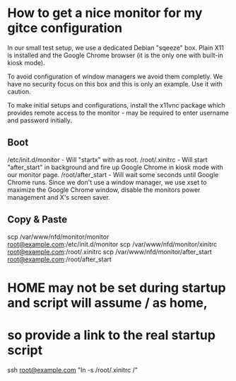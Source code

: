 # How to get a nice monitor for my gitce configuration #

In our small test setup, we use a dedicated Debian "sqeeze" box. Plain X11 is
installed and the Google Chrome browser (it is the only one with built-in
kiosk mode).

To avoid configuration of window managers we avoid them completly. We have no
security focus on this box and this is only an example. Use it with caution.

To make initial setups and configurations, install the x11vnc package which
provides remote access to the monitor - may be required to enter username
and password initially.


## Boot ##

/etc/init.d/monitor - Will "startx" with as root.
/root/.xinitrc      - Will start "after_start" in background and fire up
                      Google Chrome in kiosk mode with our monitor page.
/root/after_start   - Will wait some seconds until Google Chrome runs. Since
                      we don't use a window manager, we use xset to
		      maximize the Google Chrome window, disable the monitors
		      power management and X's screen saver.


## Copy & Paste ##

scp /var/www/nfd/monitor/monitor \
	root@example.com:/etc/init.d/monitor
scp /var/www/nfd/monitor/xinitrc \
	root@example.com:/root/.xinitrc
scp /var/www/nfd/monitor/after_start \
	root@example.com:/root/after_start

# HOME may not be set during startup and script will assume / as home,
# so provide a link to the real startup script
ssh root@example.com "ln -s /root/.xinitrc /"